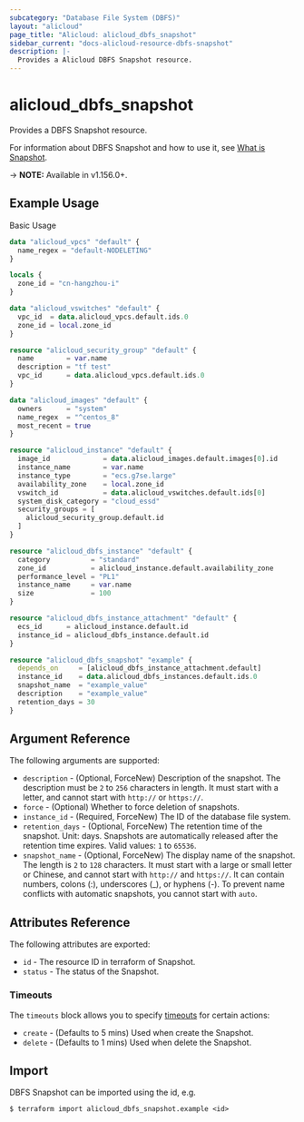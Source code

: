 ```yaml
---
subcategory: "Database File System (DBFS)"
layout: "alicloud"
page_title: "Alicloud: alicloud_dbfs_snapshot"
sidebar_current: "docs-alicloud-resource-dbfs-snapshot"
description: |-
  Provides a Alicloud DBFS Snapshot resource.
---
```


# alicloud\_dbfs\_snapshot

Provides a DBFS Snapshot resource.

For information about DBFS Snapshot and how to use it, see [What is Snapshot](https://help.aliyun.com/document_detail/149726.html).

-> **NOTE:** Available in v1.156.0+.

## Example Usage

Basic Usage

```terraform
data "alicloud_vpcs" "default" {
  name_regex = "default-NODELETING"
}

locals {
  zone_id = "cn-hangzhou-i"
}

data "alicloud_vswitches" "default" {
  vpc_id  = data.alicloud_vpcs.default.ids.0
  zone_id = local.zone_id
}

resource "alicloud_security_group" "default" {
  name        = var.name
  description = "tf test"
  vpc_id      = data.alicloud_vpcs.default.ids.0
}

data "alicloud_images" "default" {
  owners      = "system"
  name_regex  = "^centos_8"
  most_recent = true
}

resource "alicloud_instance" "default" {
  image_id             = data.alicloud_images.default.images[0].id
  instance_name        = var.name
  instance_type        = "ecs.g7se.large"
  availability_zone    = local.zone_id
  vswitch_id           = data.alicloud_vswitches.default.ids[0]
  system_disk_category = "cloud_essd"
  security_groups = [
    alicloud_security_group.default.id
  ]
}

resource "alicloud_dbfs_instance" "default" {
  category          = "standard"
  zone_id           = alicloud_instance.default.availability_zone
  performance_level = "PL1"
  instance_name     = var.name
  size              = 100
}

resource "alicloud_dbfs_instance_attachment" "default" {
  ecs_id      = alicloud_instance.default.id
  instance_id = alicloud_dbfs_instance.default.id
}

resource "alicloud_dbfs_snapshot" "example" {
  depends_on     = [alicloud_dbfs_instance_attachment.default]
  instance_id    = data.alicloud_dbfs_instances.default.ids.0
  snapshot_name  = "example_value"
  description    = "example_value"
  retention_days = 30
}
```

## Argument Reference

The following arguments are supported:

* `description` - (Optional, ForceNew) Description of the snapshot. The description must be `2` to `256` characters in length. It must start with a letter, and cannot start with `http://` or `https://`.
* `force` - (Optional) Whether to force deletion of snapshots.
* `instance_id` - (Required, ForceNew) The ID of the database file system.
* `retention_days` - (Optional, ForceNew) The retention time of the snapshot. Unit: days. Snapshots are automatically released after the retention time expires. Valid values: `1` to `65536`.
* `snapshot_name` - (Optional, ForceNew) The display name of the snapshot. The length is `2` to `128` characters. It must start with a large or small letter or Chinese, and cannot start with `http://` and `https://`. It can contain numbers, colons (:), underscores (_), or hyphens (-). To prevent name conflicts with automatic snapshots, you cannot start with `auto`.

## Attributes Reference

The following attributes are exported:

* `id` - The resource ID in terraform of Snapshot.
* `status` - The status of the Snapshot.

### Timeouts

The `timeouts` block allows you to specify [timeouts](https://www.terraform.io/docs/configuration-0-11/resources.html#timeouts) for certain actions:

* `create` - (Defaults to 5 mins) Used when create the Snapshot.
* `delete` - (Defaults to 1 mins) Used when delete the Snapshot.

## Import

DBFS Snapshot can be imported using the id, e.g.

```shell
$ terraform import alicloud_dbfs_snapshot.example <id>
```